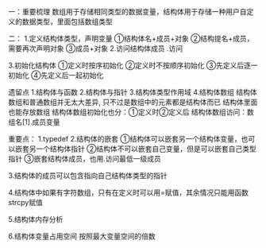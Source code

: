 一：重要梳理
数组用于存储相同类型的数据变量，结构体用于存储一种用户自定义的数据类型，里面包括数组类型


二：
1.定义结构体类型，声明变量
①结构体名+成员+对象
②结构提名+成员，需要再次声明对象
③成员+对象
2.访问结构体成员
.访问

3.初始化结构体
①定义时按序初始化
②定义时不按顺序初始化
③先定义后逐一初始化
④先定义后一起初始化




遗留点
1.结构体与函数
2.结构体与指针
3.结构体类型作用域
4.结构体数组
结构体数组和普通数组并无太大差异, 只不过是数组中的元素都是结构体而已
结构体里面也能存放数组
结构体数组初始化也分：①定义时②定义后
结构体数组访问：数组名[1].成员变量



重要点：
1.typedef
2.结构体的嵌套
①结构体可以嵌套另一个结构体变量，也可以嵌套另一个结构体指针
②结构体不可以嵌套自己变量，但是可以嵌套自己类型指针
③嵌套结构体成员，也用.访问最低一级成员

3.结构体的成员可以包含指向自己结构体类型的指针

4.结构体中如果有字符数组，只有在定义时可以用=赋值，其余情况只能用函数strcpy赋值

5.结构体内存分析

6.结构体变量占用空间
按照最大变量空间的倍数

